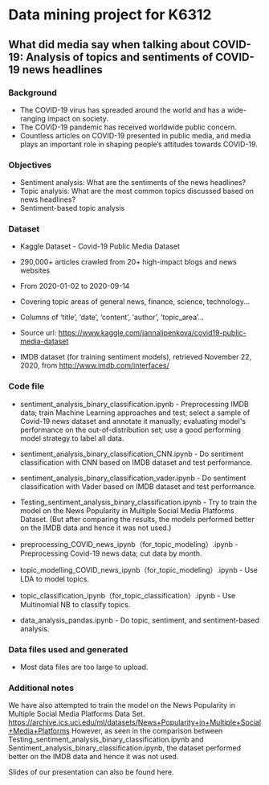 # Data mining project for K6312
## What did media say when talking about COVID-19: Analysis of topics and sentiments of COVID-19 news headlines

### Background
* The COVID-19 virus has spreaded around the world and has a wide-ranging impact on society.
* The COVID-19 pandemic has received worldwide public concern.
* Countless articles on COVID-19 presented in public media, and media plays an important role in shaping people’s attitudes towards COVID-19.

### Objectives
* Sentiment analysis: What are the sentiments of the news headlines?
* Topic analysis: What are the most common topics discussed based on news headlines?
* Sentiment-based topic analysis

### Dataset
* Kaggle Dataset - Covid-19 Public Media Dataset
* 290,000+ articles crawled from 20+ high-impact blogs and news websites
* From 2020-01-02 to 2020-09-14
* Covering topic areas of general news, finance, science, technology...
* Columns of ‘title’, ‘date’, ‘content’, ‘author’, ‘topic_area’...
* Source url: https://www.kaggle.com/jannalipenkova/covid19-public-media-dataset


* IMDB dataset (for training sentiment models), retrieved November 22, 2020, from http://www.imdb.com/interfaces/

### Code file
* sentiment_analysis_binary_classification.ipynb - Preprocessing IMDB data; train Machine Learning approaches and test; select a sample of Covid-19 news dataset and annotate it manually; evaluating model's performance on the out-of-distribution set; use a good performing model strategy to label all data.
* sentiment_analysis_binary_classification_CNN.ipynb - Do sentiment classification with CNN based on IMDB dataset and test performance. 
* sentiment_analysis_binary_classification_vader.ipynb - Do sentiment classification with Vader based on IMDB dataset and test performance. 
* Testing_sentiment_analysis_binary_classification.ipynb -  Try to train the model on the News Popularity in Multiple Social Media Platforms Dataset.
    (But after comparing the results, the models performed better on the IMDB data and hence it was not used.)


* preprocessing_COVID_news_ipynb（for_topic_modeling）.ipynb - Preprocessing Covid-19 news data; cut data by month.
* topic_modelling_COVID_news_ipynb（for_topic_modeling）.ipynb - Use LDA to model topics.
* topic_classification_ipynb（for_topic_classification）.ipynb - Use Multinomial NB to classify topics.


* data_analysis_pandas.ipynb - Do topic, sentiment, and sentiment-based analysis.

### Data files used and generated
* Most data files are too large to upload.

### Additional notes
We have also attempted to train the model on the News Popularity in Multiple Social Media Platforms Data Set.
https://archive.ics.uci.edu/ml/datasets/News+Popularity+in+Multiple+Social+Media+Platforms
However, as seen in the comparison between Testing_sentiment_analysis_binary_classification.ipynb and Sentiment_analysis_binary_classification.ipynb, the dataset performed better on the IMDB data and hence it was not used.


Slides of our presentation can also be found here.

